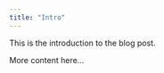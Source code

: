 ```yaml
---
title: "Intro"
---
```


This is the introduction to the blog post.
<!-- truncate -->
More content here...
